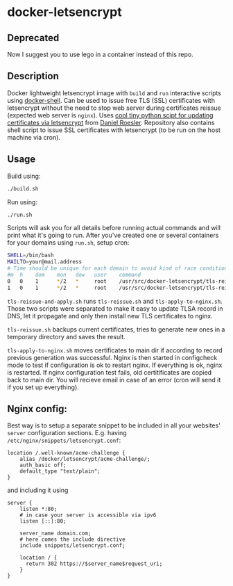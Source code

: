# docker-letsencrypt

## Deprecated
Now I suggest you to use lego in a container instead of this repo.

## Description

Docker lightweight letsencrypt image with `build` and `run` interactive scripts using [docker-shell](https://github.com/olegstepura/docker-shell). 
Can be used to issue free TLS (SSL) certificates with letsencrypt without the need to stop web server during certificates reissue (expected web server is `nginx`).
Uses [cool tiny python scipt for updating certificates via letsencrypt](https://github.com/diafygi/acme-tiny) from [Daniel Roesler](https://github.com/diafygi).
Repository also contains shell script to issue SSL certificates with letsencrypt (to be run on the host machine via cron).

## Usage
Build using:
```bash
./build.sh
```

Run using:
```bash
./run.sh
```

Scripts will ask you for all details before running actual commands and will print what it's going to run. 
After you've created one or several containers for your domains using `run.sh`, setup cron:
```bash
SHELL=/bin/bash
MAILTO=your@mail.address
# Time should be unique for each domain to avoid kind of race conditions during nginx restart
#m  h    dom    mon   dow   user    command
0   0    1      */2   *     root    /usr/src/docker-letsencrypt/tls-reissue-and-apply.sh domain.com letsencrypt-domain-com
1   0    1      */2   *     root    /usr/src/docker-letsencrypt/tls-reissue-and-apply.sh otherdomain.org letsencrypt-otherdomain-org
```

`tls-reissue-and-apply.sh` runs `tls-reissue.sh` and `tls-apply-to-nginx.sh`. Those two scripts were separated to make it easy to update 
TLSA record in DNS, let it propagate and only then install new TLS certificates to nginx.

`tls-reissue.sh` backups current certificates, tries to generate new ones in a temporary directory and saves the result.

`tls-apply-to-nginx.sh` moves certificates to main dir if according to record previous generation was successful. Nginx is then started in configcheck mode to test if configuration is ok to restart nginx. If everything is ok, nginx is restarted. If nginx configuration test fails, old certitificates are copied back to main dir. You will recieve email in case of an error (cron will send it if you set up everything).

## Nginx config:
Best way is to setup a separate snippet to be included in all your websites' `server` configuration sections. E.g. having `/etc/nginx/snippets/letsencrypt.conf`:
```nginx
location /.well-known/acme-challenge {
    alias /docker/letsencrypt/acme-challenge/;
    auth_basic off;
    default_type "text/plain";
}
```
and including it using
```nginx
server {
    listen *:80;
    # in case your server is accessible via ipv6
    listen [::]:80;

    server_name domain.com;
    # here comes the include directive
    include snippets/letsencrypt.conf;

    location / {
      return 302 https://$server_name$request_uri;
    }
}
```
